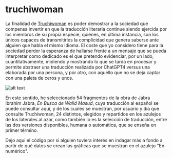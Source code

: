 # truchiwoman
 
La finalidad de [Truchiwoman](truchiwoman.es) es poder demostrar a la sociedad que compensa invertir en que la traducción literaria continue siendo ejercida por los miembros de su propia especie, quienes, en última instancia, son los únicos capaces de transmitirles la complicidad que genera saberse ante alguien que habla el mismo idioma. El coste que yo considero tiene para la sociedad perder la esperanza de hallarse frente a un mensaje que se pueda interpretar como dedicado es el que pretendo evidenciar, por un lado, cuantitativamente, midiendo y mostrando lo que se tarda en procesar y permite abstraer una traducción realizada por ChatGPT4 versus una elaborada por una persona, y por otro, con aquello que no se deja captar con una paleta de ceros y unos. 

![alt text](https://github.com/rtapiaoregui/truchiwoman/blob/main/code/static/modal_back_img.png?raw=true)

En este sentido, he seleccionado 54 fragmentos de la obra de Jabra Ibrahim Jabra, _En Busca de Walid Masud_, cuya traducción al español se puede consultar aquí, y de los cuales se muestran, por usuario y día que consulte Truchiwoman, 24 distintos, elegidos y repartidos en los azulejos de los laterales al azar, como también lo es la selección de traducción, entre las dos versiones disponibles, humana o automática, que se enseña en primer término. 

Dejo aquí el código por si alguien tuviera interés en indagar más a fondo a partir de qué datos se crean las gráficas que se muestran en el azulejo "En numérico". 
